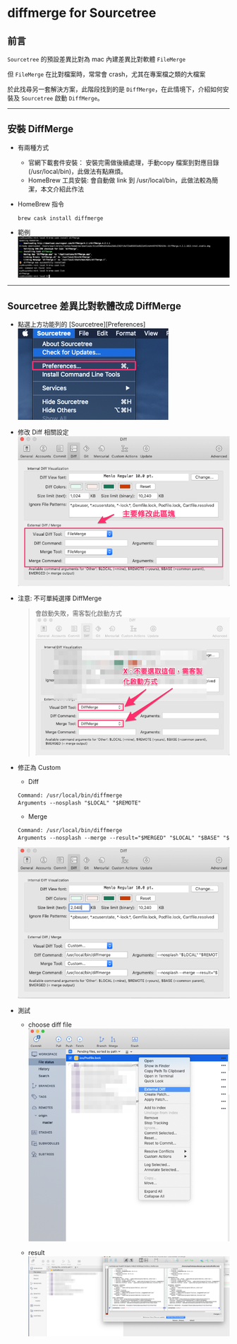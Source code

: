 # diffmerge for Sourcetree

## 前言

`Sourcetree` 的預設差異比對為 mac 內建差異比對軟體 `FileMerge`

但 `FileMerge` 在比對檔案時，常常會 crash，尤其在專案檔之類的大檔案

於此找尋另一套解決方案，此階段找到的是 `DiffMerge`，在此情境下，介紹如何安裝及 `Sourcetree` 啟動 `DiffMerge`。

---

## 安裝 DiffMerge

* 有兩種方式
  * 官網下載套件安裝：
    安裝完需做後續處理，手動copy 檔案到對應目錄(/usr/local/bin)，此做法有點麻煩。
  * HomeBrew 工具安裝:
    會自動做 link 到 /usr/local/bin，此做法較為簡潔，本文介紹此作法

* HomeBrew 指令

  ``` shell
  brew cask install diffmerge
  ```

* 範例
  ![sample](./pics/2020-06-22-10-37-37.png)

---

## Sourcetree 差異比對軟體改成 DiffMerge

* 點選上方功能列的 [Sourcetree][Preferences]
  ![Preferences](./pics/2020-06-22-10-43-05.png)

* 修改 Diff 相關設定
  ![Diff](./pics/2020-06-22-10-46-12.png)

* 注意: 不可單純選擇 DiffMerge
  > 會啟動失敗，需客製化啟動方式
  ![DiffMerge Launch Fail](./pics/2020-06-22-10-54-29.png)

* 修正為 Custom
  * Diff

  ``` txt
  Command: /usr/local/bin/diffmerge
  Arguments --nosplash "$LOCAL" "$REMOTE"
  ```

  * Merge

  ```txt
  Command: /usr/local/bin/diffmerge
  Arguments --nosplash --merge --result="$MERGED" "$LOCAL" "$BASE" "$REMOTE"
  ```

  ![Custom](./pics/2020-06-22-11-06-04.png)

* 測試
  * choose diff file
  ![test](./pics/2020-06-22-11-08-19.png)

  * result
  ![test](./pics/2020-06-22-11-09-17.png)

